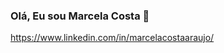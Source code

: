 ### Olá, Eu sou Marcela Costa 👋

https://www.linkedin.com/in/marcelacostaaraujo/   

          
          
          




